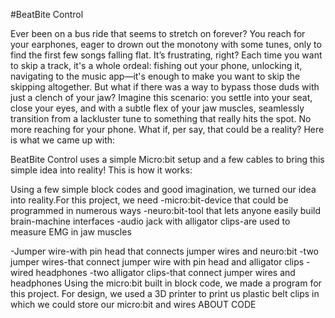 #BeatBite Control

Ever been on a bus ride that seems to stretch on forever?
You reach for your earphones, eager to drown out the
monotony with some tunes, only to find the first few songs
falling flat. It’s frustrating, right? Each time you want
to skip a track, it's a whole ordeal: fishing out your
phone, unlocking it, navigating to the music app—it's
enough to make you want to skip the skipping altogether.
But what if there was a way to bypass those duds with just
a clench of your jaw? Imagine this scenario: you settle
into your seat, close your eyes, and with a subtle flex of
your jaw muscles, seamlessly transition from a lackluster
tune to something that really hits the spot. No more
reaching for your phone.
What if, per say, that could be a reality? Here is what we
came up with:

BeatBite Control uses a simple Micro:bit setup and a few
cables to bring this simple idea into reality! This is how
it works:

Using a few simple block codes and good imagination, we
turned our idea into reality.For this project, we need
-micro:bit-device that could be programmed in numerous ways
-neuro:bit-tool that lets anyone easily build brain-machine
interfaces
-audio jack with alligator clips-are used to measure EMG in
jaw muscles

-Jumper wire-with pin head that connects jumper wires and
neuro:bit
-two jumper wires-that connect jumper wire with pin head
and alligator clips
-wired headphones
-two alligator clips-that connect jumper wires and
headphones
Using the micro:bit built in block code, we made a program
for this project. For design, we used a 3D printer to print
us plastic belt clips in which we could store our micro:bit
and wires
ABOUT CODE

